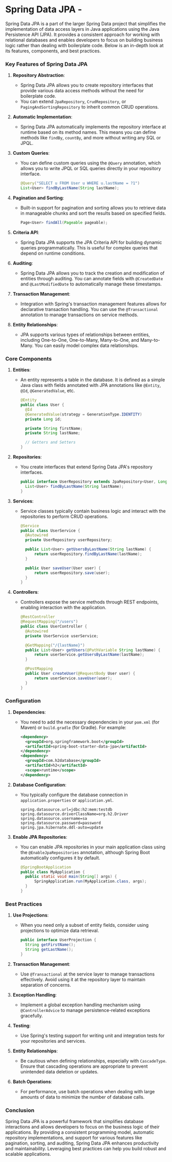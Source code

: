 # Spring Data JPA -

Spring Data JPA is a part of the larger Spring Data project that simplifies the implementation of data access layers in Java applications using the Java Persistence API (JPA). It provides a consistent approach for working with relational databases and enables developers to focus on building business logic rather than dealing with boilerplate code. Below is an in-depth look at its features, components, and best practices.

### Key Features of Spring Data JPA

1. **Repository Abstraction**:
   
   - Spring Data JPA allows you to create repository interfaces that provide various data access methods without the need for boilerplate code.
   - You can extend `JpaRepository`, `CrudRepository`, or `PagingAndSortingRepository` to inherit common CRUD operations.

2. **Automatic Implementation**:
   
   - Spring Data JPA automatically implements the repository interface at runtime based on its method names. This means you can define methods like `findBy`, `countBy`, and more without writing any SQL or JPQL.

3. **Custom Queries**:
   
   - You can define custom queries using the `@Query` annotation, which allows you to write JPQL or SQL queries directly in your repository interface.
     
     ```java
     @Query("SELECT u FROM User u WHERE u.lastName = ?1")
     List<User> findByLastName(String lastName);
     ```

4. **Pagination and Sorting**:
   
   - Built-in support for pagination and sorting allows you to retrieve data in manageable chunks and sort the results based on specified fields.
     
     ```java
     Page<User> findAll(Pageable pageable);
     ```

5. **Criteria API**:
   
   - Spring Data JPA supports the JPA Criteria API for building dynamic queries programmatically. This is useful for complex queries that depend on runtime conditions.

6. **Auditing**:
   
   - Spring Data JPA allows you to track the creation and modification of entities through auditing. You can annotate fields with `@CreatedDate` and `@LastModifiedDate` to automatically manage these timestamps.

7. **Transaction Management**:
   
   - Integration with Spring's transaction management features allows for declarative transaction handling. You can use the `@Transactional` annotation to manage transactions on service methods.

8. **Entity Relationships**:
   
   - JPA supports various types of relationships between entities, including One-to-One, One-to-Many, Many-to-One, and Many-to-Many. You can easily model complex data relationships.

### Core Components

1. **Entities**:
   
   - An entity represents a table in the database. It is defined as a simple Java class with fields annotated with JPA annotations like `@Entity`, `@Id`, `@GeneratedValue`, etc.
     
     ```java
     @Entity
     public class User {
       @Id
       @GeneratedValue(strategy = GenerationType.IDENTITY)
       private Long id;
     
       private String firstName;
       private String lastName;
     
       // Getters and Setters
     }
     ```

2. **Repositories**:
   
   - You create interfaces that extend Spring Data JPA's repository interfaces.
     
     ```java
     public interface UserRepository extends JpaRepository<User, Long> {
       List<User> findByLastName(String lastName);
     }
     ```

3. **Services**:
   
   - Service classes typically contain business logic and interact with the repositories to perform CRUD operations.
     
     ```java
     @Service
     public class UserService {
       @Autowired
       private UserRepository userRepository;
     
       public List<User> getUsersByLastName(String lastName) {
           return userRepository.findByLastName(lastName);
       }
     
       public User saveUser(User user) {
           return userRepository.save(user);
       }
     }
     ```

4. **Controllers**:
   
   - Controllers expose the service methods through REST endpoints, enabling interaction with the application.
     
     ```java
     @RestController
     @RequestMapping("/users")
     public class UserController {
       @Autowired
       private UserService userService;
     
       @GetMapping("/{lastName}")
       public List<User> getUsers(@PathVariable String lastName) {
           return userService.getUsersByLastName(lastName);
       }
     
       @PostMapping
       public User createUser(@RequestBody User user) {
           return userService.saveUser(user);
       }
     }
     ```

### Configuration

1. **Dependencies**:
   
   - You need to add the necessary dependencies in your `pom.xml` (for Maven) or `build.gradle` (for Gradle). For example:
     
     ```xml
     <dependency>
       <groupId>org.springframework.boot</groupId>
       <artifactId>spring-boot-starter-data-jpa</artifactId>
     </dependency>
     <dependency>
       <groupId>com.h2database</groupId>
       <artifactId>h2</artifactId>
       <scope>runtime</scope>
     </dependency>
     ```

2. **Database Configuration**:
   
   - You typically configure the database connection in `application.properties` or `application.yml`.
     
     ```properties
     spring.datasource.url=jdbc:h2:mem:testdb
     spring.datasource.driverClassName=org.h2.Driver
     spring.datasource.username=sa
     spring.datasource.password=password
     spring.jpa.hibernate.ddl-auto=update
     ```

3. **Enable JPA Repositories**:
   
   - You can enable JPA repositories in your main application class using the `@EnableJpaRepositories` annotation, although Spring Boot automatically configures it by default.
     
     ```java
     @SpringBootApplication
     public class MyApplication {
       public static void main(String[] args) {
           SpringApplication.run(MyApplication.class, args);
       }
     }
     ```

### Best Practices

1. **Use Projections**:
   
   - When you need only a subset of entity fields, consider using projections to optimize data retrieval.
     
     ```java
     public interface UserProjection {
       String getFirstName();
       String getLastName();
     }
     ```

2. **Transaction Management**:
   
   - Use `@Transactional` at the service layer to manage transactions effectively. Avoid using it at the repository layer to maintain separation of concerns.

3. **Exception Handling**:
   
   - Implement a global exception handling mechanism using `@ControllerAdvice` to manage persistence-related exceptions gracefully.

4. **Testing**:
   
   - Use Spring's testing support for writing unit and integration tests for your repositories and services.

5. **Entity Relationships**:
   
   - Be cautious when defining relationships, especially with `CascadeType`. Ensure that cascading operations are appropriate to prevent unintended data deletion or updates.

6. **Batch Operations**:
   
   - For performance, use batch operations when dealing with large amounts of data to minimize the number of database calls.

### Conclusion

Spring Data JPA is a powerful framework that simplifies database interactions and allows developers to focus on the business logic of their applications. By providing a consistent programming model, automatic repository implementations, and support for various features like pagination, sorting, and auditing, Spring Data JPA enhances productivity and maintainability. Leveraging best practices can help you build robust and scalable applications.
